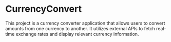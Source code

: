 # CurrencyConvert
This project is a currency converter application that allows users to convert amounts from one currency to another. It utilizes external APIs to fetch real-time exchange rates and display relevant currency information.

